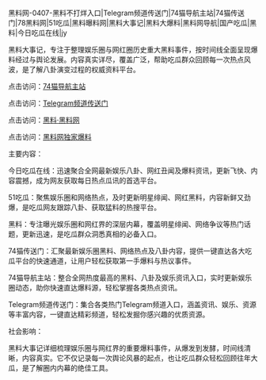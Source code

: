 #
黑料网-0407-黑料不打烊入口|Telegram频道传送门|74猫导航主站|74猫传送门|78黑料网|51吃瓜|黑料曝料网|黑料大事记|黑料大爆料|黑料网导航|国产吃瓜|黑料|今日吃瓜在线|jy

黑料大事记，专注于整理娱乐圈与网红圈历史重大黑料事件，按时间线全面呈现爆料经过与舆论发展。内容真实详尽，覆盖广泛，帮助吃瓜群众回顾每一次热点风波，是了解八卦演变过程的权威资料平台。


点击访问：<a href="https://74mao.com/">74猫导航主站</a>

点击访问：<a href="https://74mao.com/">Telegram频道传送门</a>

点击访问：<a href="https://gdas.pages.dev/">黑料·黑料网</a>

点击访问：<a href="https://sdbsd.pages.dev/">黑料网独家爆料</a>


主要内容：

今日吃瓜在线：迅速聚合全网最新娱乐八卦、网红丑闻及爆料资讯，更新飞快、内容震撼，成为网友获取每日热点瓜讯的首选平台。

51吃瓜：聚焦娱乐圈和网络热点，及时更新明星绯闻、网红黑料，内容新鲜又劲爆，是吃瓜网友跟踪八卦、获取猛料的热搜平台。

黑料：专注曝光娱乐圈和网红界的深层内幕，覆盖明星绯闻、网络争议等热门话题，更新迅速，是吃瓜群众洞悉真相的必备入口。

74猫传送门：汇聚最新娱乐圈黑料、网络热点及八卦内容，提供一键直达各大吃瓜平台的快速通道，让用户轻松获取第一手爆料与热议事件。

74猫导航主站：整合全网热度最高的黑料、八卦及娱乐资讯入口，实时更新娱乐圈动态，助你快速直达爆料源，轻松掌握各类热点资讯。

Telegram频道传送门：集合各类热门Telegram频道入口，涵盖资讯、娱乐、资源等丰富内容，一键直达精彩频道，轻松发掘你感兴趣的优质资源。

社会影响：

黑料大事记详细梳理娱乐圈与网红界的重要爆料事件，从爆发到发酵，时间线清晰，内容真实。它不仅记录每一次舆论风暴的起点，也让吃瓜群众轻松回顾往年大瓜，是了解圈内内幕的绝佳工具。

<span style="display:none;">[Canonical link](https://github.com/Khongduoc69/6541 ）</span>
